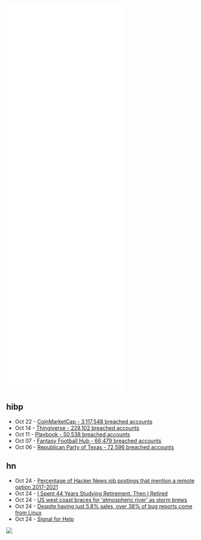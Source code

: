 ![Metrics](https://raw.githubusercontent.com/phixion/phixion/master/metrics.svg)

## hibp

<!--
for https://github.com/phixion/phixion/blob/main/.github/workflows/feeds.yml
-->
<!--START_SECTION:haveibeenpwnd-->
- Oct 22 - [CoinMarketCap - 3,117,548 breached accounts](https://haveibeenpwned.com/PwnedWebsites#CoinMarketCap)
- Oct 14 - [Thingiverse - 228,102 breached accounts](https://haveibeenpwned.com/PwnedWebsites#Thingiverse)
- Oct 11 - [Playbook - 50,538 breached accounts](https://haveibeenpwned.com/PwnedWebsites#Playbook)
- Oct 07 - [Fantasy Football Hub - 66,479 breached accounts](https://haveibeenpwned.com/PwnedWebsites#FantasyFootballHub)
- Oct 06 - [Republican Party of Texas - 72,596 breached accounts](https://haveibeenpwned.com/PwnedWebsites#RepublicanPartyOfTexas)
<!--END_SECTION:haveibeenpwnd-->

## hn

<!--
for https://github.com/phixion/phixion/blob/main/.github/workflows/feeds.yml
-->
<!--START_SECTION:hn-->
- Oct 24 - [Percentage of Hacker News job postings that mention a remote option 2017-2021](https://rinzewind.org/blog-en/2021/percentage-of-hacker-news-job-postings-that-mention-a-remote-option.html)
- Oct 24 - [I Spent 44 Years Studying Retirement. Then I Retired](https://www.wsj.com/articles/44-years-studying-retirement-11634913113)
- Oct 24 - [US west coast braces for ‘atmospheric river’ as storm brews](https://www.theguardian.com/us-news/2021/oct/23/california-storm-atmospheric-river-flooding)
- Oct 24 - [Despite having just 5.8% sales, over 38% of bug reports come from Linux](https://old.reddit.com/r/gamedev/comments/qeqn3b/despite_having_just_58_sales_over_38_of_bug/)
- Oct 24 - [Signal for Help](https://en.wikipedia.org/wiki/Signal_for_Help)
<!--END_SECTION:hn-->

<!--
for https://yhype.me
-->
![](https://hit.yhype.me/github/profile?user_id=13013670)
